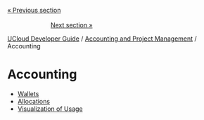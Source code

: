 [« Previous section](/docs/developer-guide/accounting-and-projects/products.md)
&nbsp;&nbsp;&nbsp;&nbsp;&nbsp;&nbsp;&nbsp;&nbsp;&nbsp;&nbsp;&nbsp;&nbsp;&nbsp;&nbsp;&nbsp;&nbsp;&nbsp;&nbsp;&nbsp;&nbsp;&nbsp;&nbsp;&nbsp;&nbsp;&nbsp;&nbsp;&nbsp;&nbsp;&nbsp;&nbsp;&nbsp;&nbsp;&nbsp;&nbsp;&nbsp;&nbsp;&nbsp;&nbsp;&nbsp;&nbsp;&nbsp;&nbsp;&nbsp;&nbsp;&nbsp;&nbsp;&nbsp;&nbsp;&nbsp;&nbsp;&nbsp;&nbsp;&nbsp;&nbsp;&nbsp;&nbsp;&nbsp;&nbsp;&nbsp;&nbsp;&nbsp;&nbsp;&nbsp;&nbsp;&nbsp;&nbsp;&nbsp;&nbsp;&nbsp;&nbsp;&nbsp;&nbsp;&nbsp;&nbsp;&nbsp;&nbsp;&nbsp;&nbsp;&nbsp;&nbsp;&nbsp;&nbsp;&nbsp;&nbsp;&nbsp;&nbsp;&nbsp;&nbsp;&nbsp;&nbsp;&nbsp;&nbsp;&nbsp;&nbsp;&nbsp;&nbsp;&nbsp;&nbsp;&nbsp;&nbsp;&nbsp;&nbsp;&nbsp;&nbsp;&nbsp;&nbsp;&nbsp;&nbsp;&nbsp;&nbsp;&nbsp;&nbsp;&nbsp;&nbsp;&nbsp;&nbsp;&nbsp;&nbsp;&nbsp;&nbsp;&nbsp;&nbsp;&nbsp;&nbsp;&nbsp;&nbsp;&nbsp;&nbsp;&nbsp;&nbsp;&nbsp;&nbsp;&nbsp;&nbsp;&nbsp;&nbsp;&nbsp;&nbsp;&nbsp;&nbsp;&nbsp;&nbsp;&nbsp;&nbsp;&nbsp;&nbsp;&nbsp;&nbsp;&nbsp;&nbsp;&nbsp;&nbsp;&nbsp;[Next section »](/docs/developer-guide/accounting-and-projects/accounting/wallets.md)



[UCloud Developer Guide](/docs/developer-guide/README.md) / [Accounting and Project Management](/docs/developer-guide/accounting-and-projects/README.md) / Accounting
# Accounting

 - [Wallets](/docs/developer-guide/accounting-and-projects/accounting/wallets.md)
 - [Allocations](/docs/developer-guide/accounting-and-projects/accounting/allocations.md)
 - [Visualization of Usage](/docs/developer-guide/accounting-and-projects/accounting/visualization.md)
